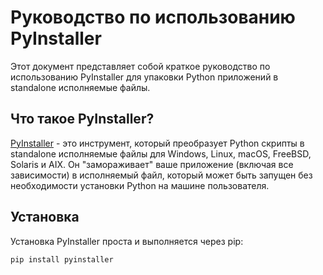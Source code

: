 # Руководство по использованию PyInstaller

Этот документ представляет собой краткое руководство по использованию PyInstaller для упаковки Python приложений в standalone исполняемые файлы.

## Что такое PyInstaller?

[PyInstaller](https://www.pyinstaller.org/) - это инструмент, который преобразует Python скрипты в standalone исполняемые файлы для Windows, Linux, macOS, FreeBSD, Solaris и AIX. Он "замораживает" ваше приложение (включая все зависимости) в исполняемый файл, который может быть запущен без необходимости установки Python на машине пользователя.

## Установка

Установка PyInstaller проста и выполняется через pip:

```bash
pip install pyinstaller
```
